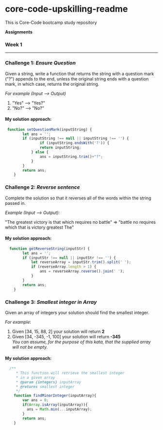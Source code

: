 # core-code-upskilling-readme
This is Core-Code bootcamp study repository

**Assignments**
### Week 1
------------------------------
### Challenge 1: ___Ensure Question___
Given a string, write a function that returns the string with a question mark ("?") appends to the end, unless the original string ends with a question mark, in which case, returns the original string.

_For example (Input --> Output)_

1. "Yes" --> "Yes?" 
2. "No?" --> "No?"

#### My solution approach:
```js
 function setQuestionMark(inputString) {
        let ans = '';
        if (inputString !== null || inputString !== '') {
                if (inputString.endsWith('?')) {
                return inputString;
            } else {
                ans = inputString.trim()+"?";
            }
        }
        return ans;
    }
```

### Challenge 2: ___Reverse sentence___
Complete the solution so that it reverses all of the words within the string passed in.

_Example (Input --> Output):_

"The greatest victory is that which requires no battle" => "battle no requires which that is victory greatest The"

#### My solution approach:
```js
  function getReverseString(inputStr) {
        let ans = '';
        if (inputStr !== null || inputStr !== '') {
            let reverseArray = inputStr.trim().split(' ');
            if (reverseArray.length > 1) {
                ans = reverseArray.reverse().join(' ');
            }
        }
        return ans;
    }
```

### Challenge 3: ___Smallest integer in Array___ 
Given an array of integers your solution should find the smallest integer.

_For example_:

1. Given [34, 15, 88, 2] your solution will return **2**  
2. Given [34, -345, -1, 100] your solution will return **-345**  
_You can assume, for the purpose of this kata, that the supplied array will not be empty._

#### My solution approach:
```js
  /**
     * This function will retrieve the smallest integer 
     * in a given array
     * @param {integers} inputArray 
     * @returns smallest integer
     */
    function findMinorInteger(inputArray){
        var ans = 0;
        if(Array.isArray(inputArray)){
          ans = Math.min(...inputArray);
        }
        return ans;
    }
```
